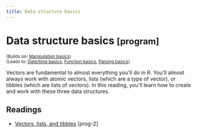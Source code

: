 ```yaml
---
title: Data structure basics
---
```


<!-- Generated automatically from data-structure-basics.yml. Do not edit by hand -->

# Data structure basics <small class='program'>[program]</small>
<small>(Builds on: [Manipulation basics](manip-basics.md))</small>  
<small>(Leads to: [Date/time basics](datetime-basics.md), [Function basics](function-basics.md), [Parsing basics](parse-basics.md))</small>

Vectors are fundamental to almost everything you'll do in R. You'll almost 
always work with atomic vectors, lists (which are a type of vector), or 
tibbles (which are lists of vectors). In this reading, you'll learn how to 
create and work with these three data structures. 

## Readings

  * [Vectors, lists, and tibbles](https://dcl-prog.stanford.edu/data-structure-basics.html) [prog-2]



